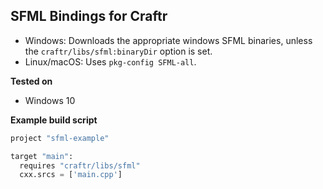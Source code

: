## SFML Bindings for Craftr

* Windows: Downloads the appropriate windows SFML binaries, unless the
  `craftr/libs/sfml:binaryDir` option is set.
* Linux/macOS:  Uses `pkg-config SFML-all`.

__Tested on__

* Windows 10

__Example build script__

```python
project "sfml-example"

target "main":
  requires "craftr/libs/sfml"
  cxx.srcs = ['main.cpp']
```
